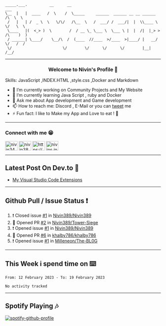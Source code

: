 ```
_____.___.          __      __                                              ___    
\__  |   |  ____   /  \    /  \_____     ______  ______ __ __ ______    /\  \  \   
 /   |   | /  _ \  \   \/\/   /\__  \   /  ___/ /  ___/|  |  \\____ \   \/   \  \  
 \____   |(  <_> )  \        /  / __ \_ \___ \  \___ \ |  |  /|  |_> >  /\    )  ) 
 / ______| \____/    \__/\  /  (____  //____  >/____  >|____/ |   __/   \/   /  /  
 \/                       \/        \/      \/      \/        |__|          /__/   

```

---


<h3 align="center">
 Welcome to Nivin's Profile 👋
</h3>





Skills: JavaScript ,INDEX.HTML ,style.css ,Docker and Markdown 
 - 🔭 I’m currently working on Community Projects and My Website
- 🌱 I’m currently learning Java Script , ruby and Docker 
- 💬 Ask me about App development and Game development  
- 📫 How to reach me: Discord , E-Mail or you can [tweet](https://twitter.com/OfficialMightyP) me 
- ⚡ Fun fact: I like to Make my App and Love to eat ! 🍉

--- 
<h3 align="left">Connect with me 😁</h3>
<p align="left">
<a href="https://dev.to/nivin378" target="blank"><img align="center" src="https://raw.githubusercontent.com/rahuldkjain/github-profile-readme-generator/master/src/images/icons/Social/devto.svg" alt="nivin345" height="30" width="40" /></a>
<a href="https://twitter.com/nivin389" target="blank"><img align="center" src="https://raw.githubusercontent.com/rahuldkjain/github-profile-readme-generator/master/src/images/icons/Social/twitter.svg" alt="nivin389" height="30" width="40" /></a>
<a href="https://discord.com/users/930080426826010654" target="blank"><img align="center" src="https://raw.githubusercontent.com/rahuldkjain/github-profile-readme-generator/master/src/images/icons/Social/discord.svg" alt="https://discord.com/users/930080426826010654" height="30" width="40" /></a>
<a href="https://nivins.in/" target="blank"><img align="center" src="https://raw.githubusercontent.com/rahuldkjain/github-profile-readme-generator/master/src/images/icons/Social/rss.svg" alt="nivins.in" height="30" width="40" /></a>
</p>


---




## Latest Post On Dev.to 🎯

<!-- BLOG-POST-LIST:START -->
- [My Visual Studio Code Extensions](https://dev.to/nivin378/my-visual-studio-code-extensions-4fi7)
<!-- BLOG-POST-LIST:END -->


---


## Github Pull / Issue Status ❗

<!--START_SECTION:activity-->
1. ❗️ Closed issue [#1](https://github.com/Nivin389/Nivin389/issues/1) in [Nivin389/Nivin389](https://github.com/Nivin389/Nivin389)
2. 💪 Opened PR [#2](https://github.com/Nivin389/Tower-Siege/pull/2) in [Nivin389/Tower-Siege](https://github.com/Nivin389/Tower-Siege)
3. ❗️ Opened issue [#1](https://github.com/Nivin389/Nivin389/issues/1) in [Nivin389/Nivin389](https://github.com/Nivin389/Nivin389)
4. 💪 Opened PR [#6](https://github.com/khalby786/khalby786/pull/6) in [khalby786/khalby786](https://github.com/khalby786/khalby786)
5. ❗️ Opened issue [#1](https://github.com/Milleneon/The-BL0G/issues/1) in [Milleneon/The-BL0G](https://github.com/Milleneon/The-BL0G)
<!--END_SECTION:activity-->

---

## This Week i spend time on  ⌨️

<!--START_SECTION:waka-->

```text
From: 12 February 2023 - To: 19 February 2023

No activity tracked
```

<!--END_SECTION:waka-->




--- 

## Spotify Playing 🎶

[![spotify-github-profile](https://spotify-github-profile.vercel.app/api/view?uid=j0u77uc3cgfpkknhv10c3v32o&cover_image=true&theme=novatorem&bar_color=1c52f2)](https://spotify-github-profile.vercel.app/api/view?uid=j0u77uc3cgfpkknhv10c3v32o&redirect=true)
